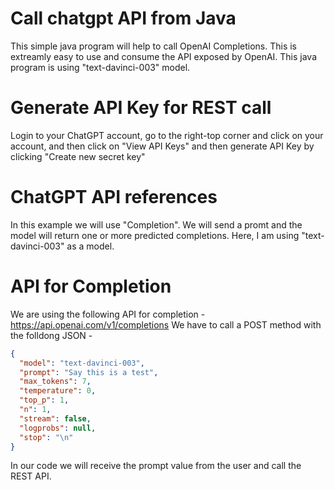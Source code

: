 # Call chatgpt API from Java

This simple java program will help to call OpenAI Completions. This is extreamly easy to use and consume the API exposed by OpenAI. This java program is using "text-davinci-003" model. 

# Generate API Key for REST call

Login to your ChatGPT account, go to the right-top corner and click on your account, and then click on "View API Keys" and then generate API Key by clicking "Create new secret key"

# ChatGPT API references

In this example we will use "Completion". We will send a promt and the model will return one or more predicted completions. Here, I am using "text-davinci-003" as a model.

# API for Completion

We are using the following API for completion - 
https://api.openai.com/v1/completions
We have to call a POST method with the folldong JSON - 

``` JSON
{
  "model": "text-davinci-003",
  "prompt": "Say this is a test",
  "max_tokens": 7,
  "temperature": 0,
  "top_p": 1,
  "n": 1,
  "stream": false,
  "logprobs": null,
  "stop": "\n"
}

```

In our code we will receive the prompt value from the user and call the REST API.

